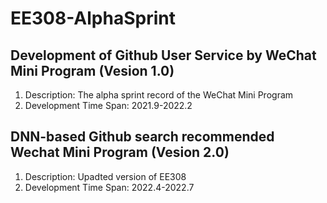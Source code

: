 # EE308-AlphaSprint

## Development of Github User Service by WeChat Mini Program (Vesion 1.0)

1. Description: The alpha sprint record of the WeChat Mini Program
2. Development Time Span: 2021.9-2022.2

## DNN-based Github search recommended Wechat Mini Program (Vesion 2.0)

1. Description: Upadted version of EE308
2. Development Time Span: 2022.4-2022.7
